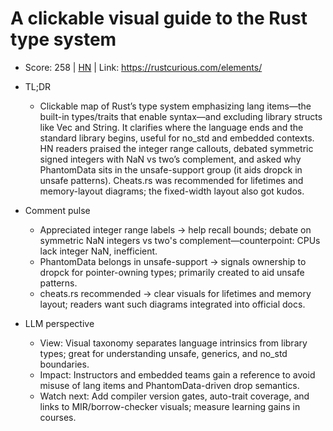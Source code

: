 # A clickable visual guide to the Rust type system

- Score: 258 | [HN](https://news.ycombinator.com/item?id=45167401) | Link: https://rustcurious.com/elements/

- TL;DR
    - Clickable map of Rust’s type system emphasizing lang items—the built-in types/traits that enable syntax—and excluding library structs like Vec and String. It clarifies where the language ends and the standard library begins, useful for no_std and embedded contexts. HN readers praised the integer range callouts, debated symmetric signed integers with NaN vs two’s complement, and asked why PhantomData sits in the unsafe-support group (it aids dropck in unsafe patterns). Cheats.rs was recommended for lifetimes and memory-layout diagrams; the fixed-width layout also got kudos.

- Comment pulse
    - Appreciated integer range labels → help recall bounds; debate on symmetric NaN integers vs two's complement—counterpoint: CPUs lack integer NaN, inefficient.
    - PhantomData belongs in unsafe-support → signals ownership to dropck for pointer-owning types; primarily created to aid unsafe patterns.
    - cheats.rs recommended → clear visuals for lifetimes and memory layout; readers want such diagrams integrated into official docs.

- LLM perspective
    - View: Visual taxonomy separates language intrinsics from library types; great for understanding unsafe, generics, and no_std boundaries.
    - Impact: Instructors and embedded teams gain a reference to avoid misuse of lang items and PhantomData-driven drop semantics.
    - Watch next: Add compiler version gates, auto-trait coverage, and links to MIR/borrow-checker visuals; measure learning gains in courses.
